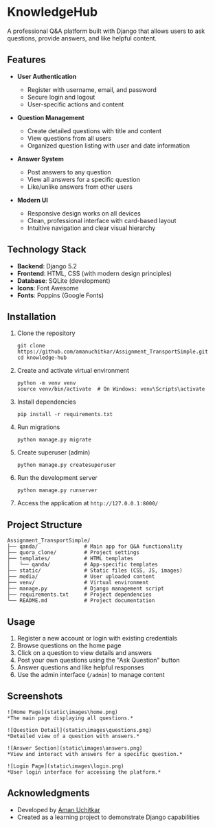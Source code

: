 # KnowledgeHub

A professional Q&A platform built with Django that allows users to ask questions, provide answers, and like helpful content.

## Features

- **User Authentication**
  - Register with username, email, and password
  - Secure login and logout
  - User-specific actions and content

- **Question Management**
  - Create detailed questions with title and content
  - View questions from all users
  - Organized question listing with user and date information

- **Answer System**
  - Post answers to any question
  - View all answers for a specific question
  - Like/unlike answers from other users

- **Modern UI**
  - Responsive design works on all devices
  - Clean, professional interface with card-based layout
  - Intuitive navigation and clear visual hierarchy

## Technology Stack

- **Backend**: Django 5.2
- **Frontend**: HTML, CSS (with modern design principles)
- **Database**: SQLite (development)
- **Icons**: Font Awesome
- **Fonts**: Poppins (Google Fonts)

## Installation

1. Clone the repository
   ```
   git clone https://github.com/amanuchitkar/Assignment_TransportSimple.git
   cd knowledge-hub
   ```

2. Create and activate virtual environment
   ```
   python -m venv venv
   source venv/bin/activate  # On Windows: venv\Scripts\activate
   ```

3. Install dependencies
   ```
   pip install -r requirements.txt
   ```

4. Run migrations
   ```
   python manage.py migrate
   ```

5. Create superuser (admin)
   ```
   python manage.py createsuperuser
   ```

6. Run the development server
   ```
   python manage.py runserver
   ```

7. Access the application at `http://127.0.0.1:8000/`

## Project Structure

```
Assignment_TransportSimple/
├── qanda/               # Main app for Q&A functionality
├── quora_clone/         # Project settings
├── templates/           # HTML templates
│   └── qanda/           # App-specific templates
├── static/              # Static files (CSS, JS, images)
├── media/               # User uploaded content
├── venv/                # Virtual environment
├── manage.py            # Django management script
├── requirements.txt     # Project dependencies
└── README.md            # Project documentation
```

## Usage

1. Register a new account or login with existing credentials
2. Browse questions on the home page
3. Click on a question to view details and answers
4. Post your own questions using the "Ask Question" button
5. Answer questions and like helpful responses
6. Use the admin interface (`/admin`) to manage content

## Screenshots

```
![Home Page](static\images\home.png)
*The main page displaying all questions.*

![Question Detail](static\images\questions.png)
*Detailed view of a question with answers.*

![Answer Section](static\images\answers.png)  
*View and interact with answers for a specific question.*

![Login Page](static\images\login.png)  
*User login interface for accessing the platform.*
```

## Acknowledgments

- Developed by [Aman Uchitkar](https://github.com/amanuchitkar)
- Created as a learning project to demonstrate Django capabilities 